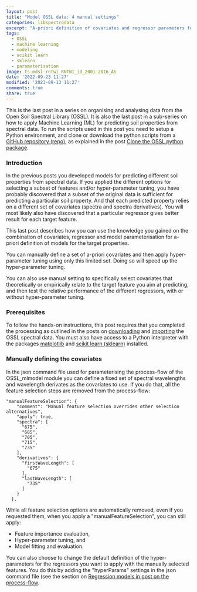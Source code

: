 ```yaml
---
layout: post
title: "Model OSSL data: 4 manual settings"
categories: libspectrodata
excerpt: "A-priori definition of covariates and regressor parameters for robust models."
tags:
  - OSSL
  - machine learning
  - modeling
  - scikit learn
  - sklearn
  - parameterisation
image: ts-mdsl-rntwi_RNTWI_id_2001-2016_AS
date: '2022-09-23 11:27'
modified: '2023-09-13 11:27'
comments: true
share: true
---
```


This is the last post in a series on organising and analysing data from the Open Soil Spectral Library (OSSL). It is also the last post in a sub-series on how to apply Machine Learning (ML) for predicting soil properties from spectral data. To run the scripts used in this post you need to setup a Python environment, and clone or download the python scripts from a [GitHub repository (repo)](https://github.com/karttur/OSSL-pydev/), as explained in the post [Clone the OSSL python package](../../libspectrosupport/spectrosupport-OSSL-pydev-clone).

### Introduction

In the previous posts you developed models for predicting different soil properties from spectral data. If you applied the different options for selecting a subset of features and/or hyper-parameter tuning, you have probably discovered that a subset of the original data is sufficient for predicting a particular soil property. And that each predicted property relies on a different set of covariates (spectra and spectra derivatives). You will most likely also have discovered that a particular regressor gives better result for each target feature.

This last post describes how you can use the knowledge you gained on the combination of covariates, regressor and model parameterisation for a-priori definition of models for the target properties.

You can manually define a set of a-priori covariates and then apply hyper-parameter tuning using only this limited set. Doing so will speed up the hyper-parameter tuning.

You can also use manual setting to specifically select covariates that theoretically or empirically relate to the target feature you aim at predicting, and then test the relative performance of the different regressors, with or without hyper-parameter tuning.

### Prerequisites

To follow the hands-on instructions, this post requires that you completed the processing as outlined in the posts on [downloading](../spectrodata-OSSL4ML01-download) and [importing](../spectrodata-OSSL4ML02-arrange) the OSSL spectral data. You must also have access to a Python interpreter with the packages [<span class='package'>matplotlib</span>](https://matplotlib.org) and [<span class='package'>scikit learn (sklearn)</span>](https://scikit-learn.org/stable/) installed.

### Manually defining the covariates

In the json command file used for parameterising the process-flow of the <span class='module'>OSSL_mlmodel</span> module you can define a fixed set of spectral wavelengths and wavelength derivates as the covariates to use. If you do that, all the feature selection steps are removed from the process-flow:

```
"manualFeatureSelection": {
    "comment": "Manual feature selection overrides other selection alternatives",
    "apply": true,
    "spectra": [
      "675",
      "685",
      "705",
      "715",
      "735"
    ],
    "derivatives": {
      "firstWaveLength": [
        "675"
      ],
      "lastWaveLength": [
        "735"
      ]
    }
  },
```

While all feature selection options are automatically removed, even if you requested them, when you apply a "manualFeatureSelection", you can still apply:

- Feature importance evaluation,
- Hyper-parameter tuning, and
- Model fitting and evaluation.

You can also choose to change the default definition of the hyper-parameters for the regressors you want to apply with the manually selected features. You do this by adding the "hyperParams" settings in the json command file (see the section on [Regression models in post on the process-flow](../spectrodata-OSSL4ML05-mlmodel01#regression-models).
